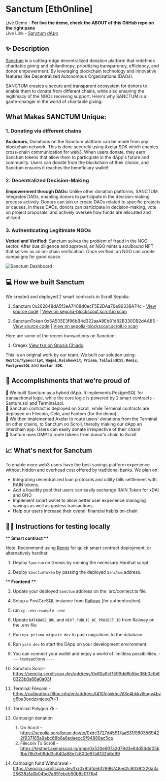 # Sanctum  [EthOnline]

Live Demo - **For live the demo, check the ABOUT of this GitHub repo on the right pane** <br />
Live Link - [Sanctum dApp](https://Sanctum.vercel.app) <br />

## ✨ Description

[Sanctum](https://sanctum-eth.vercel.app) is a cutting-edge decentralized donation platform that redefines charitable giving and philanthropy, prioritizing transparency, efficiency, and donor empowerment. By leveraging blockchain technology and innovative features like Decentralized Autonomous Organizations (DAOs).

SANCTUM creates a secure and transparent ecosystem for donors to enable them to donate from different chains, while also ensuring the legitimacy of the NGOs receiving support. Here's why SANCTUM is a game-changer in the world of charitable giving:

## What Makes SANCTUM Unique:

### 1. Donating via different chains 

**As donors**, Donations on the Sanctum platform can be made from any blockchain network. This is done securely using Axelar SDK which enables cross-chain communication for web3. When users donate, they earn Sanctum tokens that allow them to participate in the dApp's future and community. Users can donate from the blockchain of their choice, and Sanctum ensures it reaches the beneficiary wallet!

### 2. Decentralized Decision-Making

**Empowerment through DAOs:** Unlike other donation platforms, SANCTUM integrates DAOs, enabling donors to participate in the decision-making process actively. Donors can join or create DAOs related to specific projects or causes. In these DAOs, donors can participate in decision-making, vote on project proposals, and actively oversee how funds are allocated and utilized.

### 3. Authenticating Legitimate NGOs

**Vetted and Verified:** Sanctum solves the problem of fraud in the NGO sector. After due diligence and approval, an NGO mints a soulbound NFT that serves as an on-chain verification. Once verified, an NGO can create campaigns for good cause.

![Sanctum Dashboard](/public/img/dashboard-screen.png)

## 💻 How we built Sanctum

We created and deployed 2 smart contracts in Scroll Sepolia:

1. Sanctum 0x262848dA5f3eA7408d0ecF5E2DAa76e99338A74c - [View source code](https://github.com/iamendy/Sanctum/blob/main/contracts/Sanctum.sol) | [View on sepolia-blockscout.scroll.io scan](https://gnosis-chiado.blockscout.com/address/0x262848dA5f3eA7408d0ecF5E2DAa76e99338A74c)  

2. SanctumToken 0x5A505E3f96bB4d322aaA9Eb81d82B330DB2dAA85 - [View source code](https://github.com/iamendy/Sanctum/blob/main/contracts/SanctumToken.sol) | [View on sepolia-blockscout.scroll.io scan](https://gnosis-chiado.blockscout.com/address/0x5A505E3f96bB4d322aaA9Eb81d82B330DB2dAA85) 

Here are some of the recent transactions on Sanctum:

1. Cregex [View txn on Gnosis Chiado](https://gnosis-chiado.blockscout.com/tx/0xb20c4fb6af21901533b19c1ac5ce36a7e2775efcc7049e6f44f747f77927d2e0) 


This is an original work by our team. We built our solution using: **`NextJs/Typescript`**, **`Wagmi`**, **`Rainbowkit`**, **`Prisma`**, **`TailwindCSS`**, **`Remix`**, **`PostgresSQL`** and **`Axelar SDK`**.

## 🚀 Accomplishments that we're proud of

🍥 We built Sanctum as a hybrid dApp. It implements PostgreSQL for transactional logic, while the core logic is powered by 2 smart contracts - Santum.sol and Terminal.sol.<br />
🍥 Sanctum contract is deployed on Scroll, while Terminal contracts are deployed on Filecoin, Celo, and Fantom (for the demo).. <br />
🍥 We then implemented Axelar to route users' donations from the Terminal on other chains, to Sanctum on Scroll, thereby making our dApp an interchain app. Users can easily donate irrespective of their chain! <br />
🍥 Santum uses GMP to route tokens from donor's chain to Scroll<br />

## 📈 What's next for Sanctum

To enable more web3 users have the best savings platform experience without hidden and overhead cost offered by traditional banks. We plan on:

- Integrating decentralized loan protocols and utility bills settlement with RAIN tokens.
- Add a liquidity pool that users can easily exchange RAIN Token for xDAI and GNO
- Implement smart wallet to allow better user experience managing savings as well as gasless transactions.
- Help our users increase their overall financial habits on-chain

## 🧑‍💻 Instructions for testing locally

\***\* Smart contract \*\***

Note: Recommend using [Remix](https://remix.ethereum.org) for quick smart contract deployment, or alternatively hardhat:

1. Deploy `Sanctum` on Gnosis by running the necessary Hardhat script

2. Deploy `SanctumToken` by passing the deployed `Sanctum` address.

\***\* Frontend \*\***

3. Update your deployed `Sanctum` address on the `src/connect.ts file.

4. Setup a PostGreSQL instance from [Railway](https://railway.app) (for authentication)

5. run `cp .env.example .env`

6. Update `DATABASE_URL` and `NEXT_PUBLIC_WC_PROJECT_ID` from Railway on the .env file


7. Run `npx prisma migrate dev` to push migrations to the database

8. Run `yarn dev` to start the DApp on your development environment.

9. You can connect your wallet and enjoy a world of limitless possibilities.
    ---- transactions ----

10. Sanctum Scroll- https://sepolia.scrollscan.dev/address/0x60a9cf1599dd6b5be36b0cfb60323b6a68a0a03f
11. Terminal Filecoin - https://calibration.filfox.info/en/address/t410fqlwkhc7il3e4bkkvl5agy4bvg6ba3oedzxnjeeq?t=1
12. Terminal Polygon Zk -

13. Campaign donation

    1. On Scroll - https://sepolia.scrollscan.dev/tx/0xdc3727d45917aa631f9603569422f937165a9abc68b8a8edeecc9f94880ac5ca
    2. Filecoin To Scroll - https://testnet.axelarscan.io/gmp/0x520e607a2d79d3e64d56dd05b1be78b3e08dd3c840a68e7c800e97a8132b6d99

15. Campaign fund Withdrawal - https://sepolia.scrollscan.dev/tx/0x9fdfdeb12896748ed2c8038f220a3a25638a1a0b04bd7a891ebcb50b8c0f7fb4
